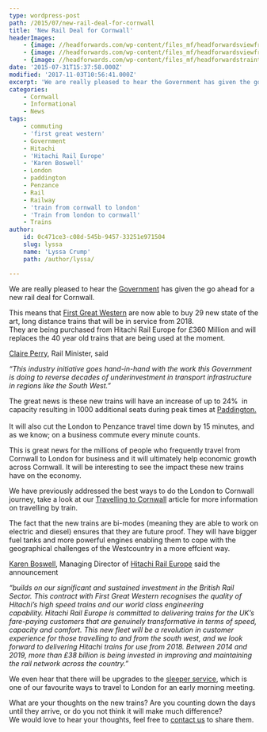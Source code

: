```yaml
---
type: wordpress-post
path: /2015/07/new-rail-deal-for-cornwall
title: 'New Rail Deal for Cornwall'
headerImages:
    - {image: //headforwards.com/wp-content/files_mf/headforwardsviewfromtrain.jpeg, text: 'New rail deal '}
    - {image: //headforwards.com/wp-content/files_mf/headforwardsviewfromtrainwindow.jpeg, text: ""}
    - {image: //headforwards.com/wp-content/files_mf/headforwardstraintrack.jpeg, text: ""}
date: '2015-07-31T15:37:58.000Z'
modified: '2017-11-03T10:56:41.000Z'
excerpt: 'We are really pleased to hear the Government has given the go ahead for a new rail deal for Cornwall. This means that First Great Western are now able to buy 29 new state of the art, long distance trains that will be in service from 2018. They are being purchased from Hitachi Rail Europe for £360 Million and will …'
categories:
    - Cornwall
    - Informational
    - News
tags:
    - commuting
    - 'first great western'
    - Government
    - Hitachi
    - 'Hitachi Rail Europe'
    - 'Karen Boswell'
    - London
    - paddington
    - Penzance
    - Rail
    - Railway
    - 'train from cornwall to london'
    - 'Train from london to cornwall'
    - Trains
author:
    id: 0c471ce3-c08d-545b-9457-33251e971504
    slug: lyssa
    name: 'Lyssa Crump'
    path: /author/lyssa/

---
```

We are really pleased to hear the [Government](https://www.gov.uk/government/news/new-fleet-of-trains-to-bring-better-journeys-to-the-south-west) has given the go ahead for a new rail deal for Cornwall.

  
This means that [First Great Western](https://www.firstgreatwestern.co.uk/) are now able to buy 29 new state of the art, long distance trains that will be in service from 2018.  
They are being purchased from Hitachi Rail Europe for £360 Million and will replaces the 40 year old trains that are being used at the moment.

[Claire Perry](https://www.gov.uk/government/people/claire-perry), Rail Minister, said

_“This industry initiative goes hand-in-hand with the work this Government is doing to reverse decades of underinvestment in transport infrastructure in regions like the South West.”_

The great news is these new trains will have an increase of up to 24%  in capacity resulting in 1000 additional seats during peak times at [Paddington.  
](http://www.networkrail.co.uk/london-paddington-station/departures-arrivals/)  
It will also cut the London to Penzance travel time down by 15 minutes, and as we know; on a business commute every minute counts.

This is great news for the millions of people who frequently travel from Cornwall to London for business and it will ultimately help economic growth across Cornwall. It will be interesting to see the impact these new trains have on the economy.

We have previously addressed the best ways to do the London to Cornwall journey, take a look at our [Travelling to Cornwall](http://www.headforwards.com/2015/06/travelling-to-cornwall/) article for more information on travelling by train.

The fact that the new trains are bi-modes (meaning they are able to work on electric and diesel) ensures that they are future proof. They will have bigger fuel tanks and more powerful engines enabling them to cope with the geographical challenges of the Westcountry in a more effcient way.

[Karen Boswell](https://www.linkedin.com/pub/karen-boswell/a4/b0a/294), Managing Director of [Hitachi Rail Europe](http://www.hitachirail-eu.com/) said the announcement

_“builds on our significant and sustained investment in the British Rail Sector. This contract with First Great Western recognises the quality of Hitachi’s high speed trains and our world class engineering capability. Hitachi Rail Europe is committed to delivering trains for the UK’s fare-paying customers that are genuinely transformative in terms of speed, capacity and comfort. This new fleet will be a revolution in customer experience for those travelling to and from the south west, and we look forward to delivering Hitachi trains for use from 2018. Between 2014 and 2019, more than £38 billion is being invested in improving and maintaining the rail network across the country.”_

We even hear that there will be upgrades to the [sleeper service](http://www.seat61.com/Cornwall-sleeper.htm#.VbuNqJNVhBc), which is one of our favourite ways to travel to London for an early morning meeting.

What are your thoughts on the new trains? Are you counting down the days until they arrive, or do you not think it will make much difference?  
We would love to hear your thoughts, feel free to [contact us](http://www.headforwards.com/contact/) to share them.
